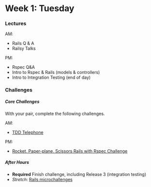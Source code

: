 # Week 1: Tuesday

### Lectures

AM:
- Rails Q & A
- Railsy Talks

PM:
- Rspec Q&A
- Intro to Rspec & Rails (models & controllers)
- Intro to Integration Testing (end of day)

### Challenges

##### Core Challenges

With your pair, complete the following challenges.

AM:
- [TDD Telephone](../../../../tdd-telephone-challenge)

PM:
- [Rocket, Paper-plane, Scissors Rails with Rspec
Challenge](../../../../rocket-paperplane-scissors-challenge) 

##### After Hours

- **Required** Finish challenge, including Release 3 (integration testing)
- *Stretch*: [Rails microchallenges](../microchallenges/rails-microchallenges.md)
